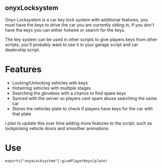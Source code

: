## onyxLocksystem
Onyx Locksystem is a car key lock system with additional features, you must have the keys to drive the car you are currently sitting in, if you don't have the keys you can either hotwire or search for the keys.

The key system can be used in other scripts to give players keys from other scripts, you'll probably want to use it in your garage script and car dealership script.

# Features
* Locking/Unlocking vehicles with keys
* Hotwiring vehicles with multiple stages
* Searching the glovebox with a chance to find spare keys
* Synced with the server so players cant spam abuse searching the same car
* Stores the vehicles plate to check if players have keys for the car with that plate

I plan to update this over time adding more features to the script, such as lockpicking vehicle doors and smoother animations.

# Use
`exports["onyxLocksystem"]:givePlayerKeys(plate)`
